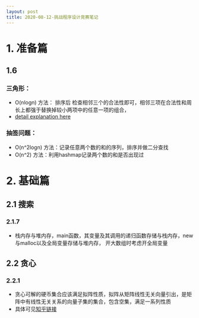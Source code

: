 ```yaml
---
layout: post
title: 2020-08-12-挑战程序设计竞赛笔记
---
```

# 1. 准备篇
## 1.6 
### 三角形：

- O(nlogn) 方法： 排序后 检查相邻三个的合法性即可，相邻三项在合法性和周长上都强于替换掉较小两项中的任意一项的组合，
- [detail explanation here](https://blog.csdn.net/hunt_er/article/details/78276565?utm_medium=distribute.pc_relevant.none-task-blog-BlogCommendFromMachineLearnPai2-2.channel_param&depth_1-utm_source=distribute.pc_relevant.none-task-blog-BlogCommendFromMachineLearnPai2-2.channel_param)
### 抽签问题：
- O(n^2logn) 方法：记录任意两个数的和的序列，排序并做二分查找
- O(n^2) 方法：利用hashmap记录两个数的和是否出现过
# 2. 基础篇
## 2.1 搜索
### 2.1.7 
- 栈内存与堆内存，main函数，其变量及其调用的递归函数存储与栈内存，new与malloc以及全局变量存储与堆内存， 开大数组时考虑开全局变量
## 2.2 贪心
### 2.2.1 
- 贪心可解的硬币集合应该满足拟阵性质，拟阵从矩阵线性无关向量引出，是矩阵中有线性无关关系的向量子集的集合，包含空集，满足一系列性质
- 具体可见[知乎链接](https://www.zhihu.com/question/316879980)

     

